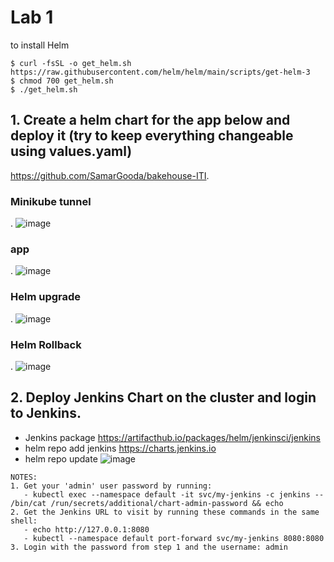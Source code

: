 # Lab 1
to install Helm

```
$ curl -fsSL -o get_helm.sh https://raw.githubusercontent.com/helm/helm/main/scripts/get-helm-3
$ chmod 700 get_helm.sh
$ ./get_helm.sh
```
    
## 1. Create a helm chart for the app below and deploy it (try to keep everything changeable using values.yaml)
https://github.com/SamarGooda/bakehouse-ITI.

### Minikube tunnel 
 . ![image](https://user-images.githubusercontent.com/28235504/217106289-98341464-f6e5-46aa-996d-bbe411a16382.png)
### app 
 . ![image](https://user-images.githubusercontent.com/28235504/217106501-fd8c91ca-a3b2-4e46-a4ef-f80ce0f17145.png)
### Helm upgrade
 . ![image](https://user-images.githubusercontent.com/28235504/217105730-a7bdca6d-d17e-44c0-9ba5-923ceaa31044.png)
### Helm Rollback
 . ![image](https://user-images.githubusercontent.com/28235504/217105939-261d48d2-9bd0-4103-b1ba-ab1a29ad675b.png)


## 2. Deploy Jenkins Chart on the cluster and login to Jenkins. 
- Jenkins package https://artifacthub.io/packages/helm/jenkinsci/jenkins
- helm repo add jenkins https://charts.jenkins.io
- helm repo update
![image](https://user-images.githubusercontent.com/28235504/217109258-e138c897-6fc9-4979-b4db-07de8433457b.png)

```
NOTES:
1. Get your 'admin' user password by running:
   - kubectl exec --namespace default -it svc/my-jenkins -c jenkins -- /bin/cat /run/secrets/additional/chart-admin-password && echo
2. Get the Jenkins URL to visit by running these commands in the same shell:
   - echo http://127.0.0.1:8080
   - kubectl --namespace default port-forward svc/my-jenkins 8080:8080
3. Login with the password from step 1 and the username: admin
```
